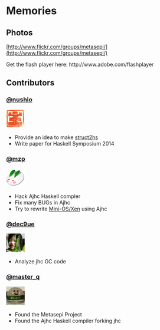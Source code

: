 # Memories
## Photos

[http://www.flickr.com/groups/metasepi/](http://www.flickr.com/groups/metasepi/)

<div id="PictoBrowser140123155327">Get the flash player here: http://www.adobe.com/flashplayer</div><script type="text/javascript" src="http://www.db798.com/pictobrowser/swfobject.js"></script><script type="text/javascript">var so = new SWFObject("http://www.db798.com/pictobrowser.swf", "PictoBrowser", "500", "500", "8", "#DDDDDD"); so.addParam("quality", "low"); so.addParam("scale", "noscale"); so.addParam("align", "mid"); so.addVariable("ids", "2135433@N24"); so.addVariable("names", "Metasepi"); so.addVariable("userName", "masterq"); so.addVariable("userId", "49071064@N00"); so.addVariable("source", "groups"); so.write("PictoBrowser140123155327");	</script>

## Contributors

### [\@nushio](https://twitter.com/nushio)

[![](/img/icon_nushio.png)](https://twitter.com/nushio)

* Provide an idea to make [struct2hs](https://github.com/ajhc/struct2hs)
* Write paper for Haskell Symposium 2014

### [\@mzp](https://twitter.com/mzp)

[![](/img/icon_mzp.png)](https://twitter.com/mzp)

* Hack Ajhc Haskell compler
* Fix many BUGs in Ajhc
* Try to rewrite [Mini-OS/Xen](https://github.com/mzp/mini-os-with-ajhc) using Ajhc

### [\@dec9ue](https://twitter.com/dec9ue)

[![](/img/icon_dec9ue.png)](https://twitter.com/dec9ue)

* Analyze jhc GC code

### [\@master_q](https://twitter.com/master_q)

[![](/img/icon_master_q.png)](https://twitter.com/master_q)

* Found the Metasepi Project
* Found the Ajhc Haskell compiler forking jhc
